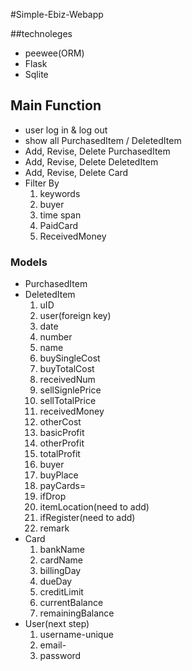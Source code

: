 #Simple-Ebiz-Webapp

##technoleges
* peewee(ORM)
* Flask
* Sqlite

## Main Function
* user log in & log out
* show all PurchasedItem / DeletedItem 
* Add, Revise, Delete PurchasedItem
* Add, Revise, Delete DeletedItem
* Add, Revise, Delete Card
* Filter By
	1. keywords
	2. buyer
	3. time span
	4. PaidCard
	5. ReceivedMoney

### Models
* PurchasedItem
* DeletedItem
	1. uID
	2. user(foreign key)
	2. date
	1. number
	1. name
	1. buySingleCost
	1. buyTotalCost
	1. receivedNum
	1. sellSignlePrice 
	1. sellTotalPrice 
	1. receivedMoney 
	1. otherCost 
	1. basicProfit 
	1. otherProfit 
	1. totalProfit 
	1. buyer
	1. buyPlace 
	1. payCards=
	1. ifDrop 
	2. itemLocation(need to add)
	3. ifRegister(need to add)
	4. remark
* Card
	1. bankName
	2. cardName
	3. billingDay
	4. dueDay
	3. creditLimit
	5. currentBalance
	6. remainingBalance
* User(next step)
	1. username-unique
	2. email-
	3. password



